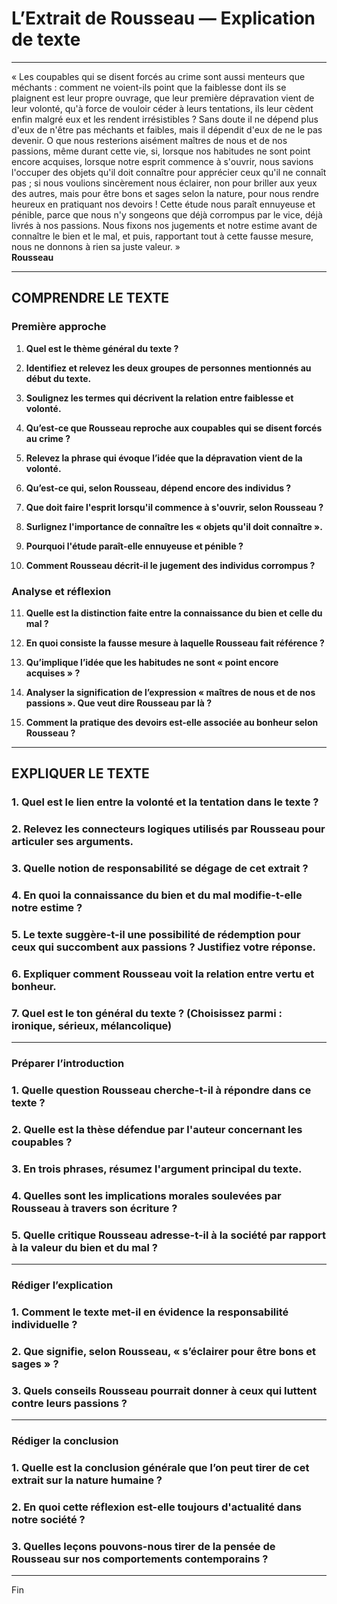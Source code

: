 # L’Extrait de Rousseau — Explication de texte

---

« Les coupables qui se disent forcés au crime sont aussi menteurs que méchants : comment ne voient-ils point que la faiblesse dont ils se plaignent est leur propre ouvrage, que leur première dépravation vient de leur volonté, qu'à force de vouloir céder à leurs tentations, ils leur cèdent enfin malgré eux et les rendent irrésistibles ? Sans doute il ne dépend plus d'eux de n'être pas méchants et faibles, mais il dépendit d'eux de ne le pas devenir. O que nous resterions aisément maîtres de nous et de nos passions, même durant cette vie, si, lorsque nos habitudes ne sont point encore acquises, lorsque notre esprit commence à s'ouvrir, nous savions l'occuper des objets qu'il doit connaître pour apprécier ceux qu'il ne connaît pas ; si nous voulions sincèrement nous éclairer, non pour briller aux yeux des autres, mais pour être bons et sages selon la nature, pour nous rendre heureux en pratiquant nos devoirs ! Cette étude nous paraît ennuyeuse et pénible, parce que nous n'y songeons que déjà corrompus par le vice, déjà livrés à nos passions. Nous fixons nos jugements et notre estime avant de connaître le bien et le mal, et puis, rapportant tout à cette fausse mesure, nous ne donnons à rien sa juste valeur. »  
**Rousseau**

---

## COMPRENDRE LE TEXTE

### Première approche

1. **Quel est le thème général du texte ?**

2. **Identifiez et relevez les deux groupes de personnes mentionnés au début du texte.**

3. **Soulignez les termes qui décrivent la relation entre faiblesse et volonté.**

4. **Qu’est-ce que Rousseau reproche aux coupables qui se disent forcés au crime ?**

5. **Relevez la phrase qui évoque l’idée que la dépravation vient de la volonté.**

6. **Qu’est-ce qui, selon Rousseau, dépend encore des individus ?**

7. **Que doit faire l'esprit lorsqu'il commence à s'ouvrir, selon Rousseau ?**

8. **Surlignez l'importance de connaître les « objets qu'il doit connaître ».**

9. **Pourquoi l'étude paraît-elle ennuyeuse et pénible ?**

10. **Comment Rousseau décrit-il le jugement des individus corrompus ?**

### Analyse et réflexion

11. **Quelle est la distinction faite entre la connaissance du bien et celle du mal ?**

12. **En quoi consiste la fausse mesure à laquelle Rousseau fait référence ?**

13. **Qu’implique l’idée que les habitudes ne sont « point encore acquises » ?**

14. **Analyser la signification de l’expression « maîtres de nous et de nos passions ». Que veut dire Rousseau par là ?**

15. **Comment la pratique des devoirs est-elle associée au bonheur selon Rousseau ?**

---

## EXPLIQUER LE TEXTE

### 1. Quel est le lien entre la volonté et la tentation dans le texte ?

### 2. Relevez les connecteurs logiques utilisés par Rousseau pour articuler ses arguments.

### 3. Quelle notion de responsabilité se dégage de cet extrait ?

### 4. En quoi la connaissance du bien et du mal modifie-t-elle notre estime ?

### 5. Le texte suggère-t-il une possibilité de rédemption pour ceux qui succombent aux passions ? Justifiez votre réponse.

### 6. Expliquer comment Rousseau voit la relation entre vertu et bonheur.

### 7. Quel est le ton général du texte ? (Choisissez parmi : ironique, sérieux, mélancolique)

---

### Préparer l’introduction

### 1. Quelle question Rousseau cherche-t-il à répondre dans ce texte ?

### 2. Quelle est la thèse défendue par l'auteur concernant les coupables ?

### 3. En trois phrases, résumez l'argument principal du texte.

### 4. Quelles sont les implications morales soulevées par Rousseau à travers son écriture ?

### 5. Quelle critique Rousseau adresse-t-il à la société par rapport à la valeur du bien et du mal ?

---

### Rédiger l’explication

### 1. Comment le texte met-il en évidence la responsabilité individuelle ?

### 2. Que signifie, selon Rousseau, « s’éclairer pour être bons et sages » ?

### 3. Quels conseils Rousseau pourrait donner à ceux qui luttent contre leurs passions ?

---

### Rédiger la conclusion

### 1. Quelle est la conclusion générale que l’on peut tirer de cet extrait sur la nature humaine ?

### 2. En quoi cette réflexion est-elle toujours d'actualité dans notre société ?

### 3. Quelles leçons pouvons-nous tirer de la pensée de Rousseau sur nos comportements contemporains ?

--- 

Fin